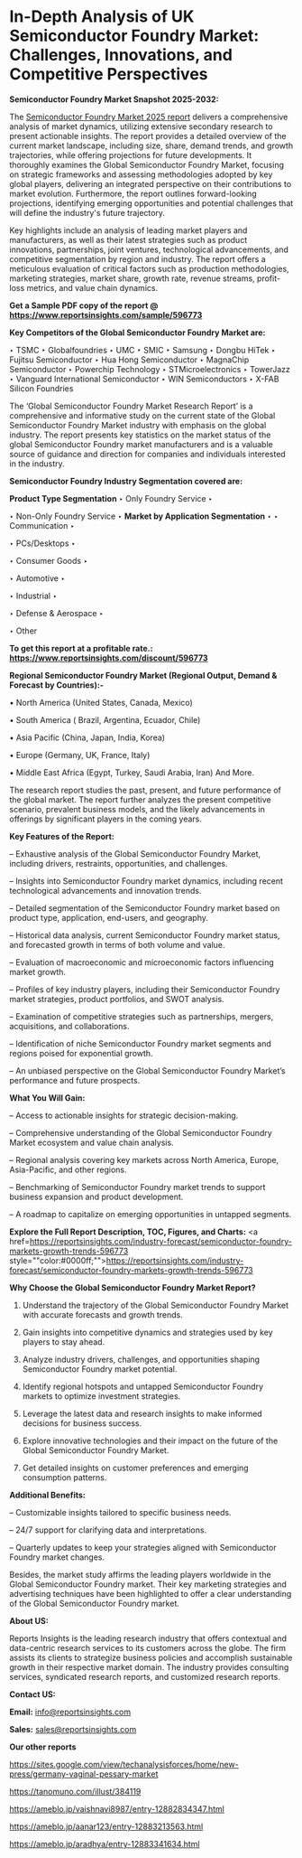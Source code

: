 # In-Depth Analysis of UK Semiconductor Foundry Market: Challenges, Innovations, and Competitive Perspectives

<strong>Semiconductor Foundry Market Snapshot 2025-2032:</strong>

The <a href=https://www.reportsinsights.com/sample/596773>Semiconductor Foundry Market 2025 report</a> delivers a comprehensive analysis of market dynamics, utilizing extensive secondary research to present actionable insights. The report provides a detailed overview of the current market landscape, including size, share, demand trends, and growth trajectories, while offering projections for future developments. It thoroughly examines the Global Semiconductor Foundry Market, focusing on strategic frameworks and assessing methodologies adopted by key global players, delivering an integrated perspective on their contributions to market evolution. Furthermore, the report outlines forward-looking projections, identifying emerging opportunities and potential challenges that will define the industry's future trajectory.

Key highlights include an analysis of leading market players and manufacturers, as well as their latest strategies such as product innovations, partnerships, joint ventures, technological advancements, and competitive segmentation by region and industry. The report offers a meticulous evaluation of critical factors such as production methodologies, marketing strategies, market share, growth rate, revenue streams, profit-loss metrics, and value chain dynamics.

<strong>Get a Sample PDF copy of the report @ <a href=https://www.reportsinsights.com/sample/596773 style=color:#0000ff;>https://www.reportsinsights.com/sample/596773</a></strong>

<strong>Key Competitors of the Global Semiconductor Foundry Market are:</strong>

‣ TSMC
‣ Globalfoundries
‣ UMC
‣ SMIC
‣ Samsung
‣ Dongbu HiTek
‣ Fujitsu Semiconductor
‣ Hua Hong Semiconductor
‣ MagnaChip Semiconductor
‣ Powerchip Technology
‣ STMicroelectronics
‣ TowerJazz
‣ Vanguard International Semiconductor
‣ WIN Semiconductors
‣ X-FAB Silicon Foundries

The ‘Global Semiconductor Foundry Market Research Report’ is a comprehensive and informative study on the current state of the Global Semiconductor Foundry Market industry with emphasis on the global industry. The report presents key statistics on the market status of the global Semiconductor Foundry market manufacturers and is a valuable source of guidance and direction for companies and individuals interested in the industry.

<strong>Semiconductor Foundry Industry Segmentation covered are:</strong>

<strong>Product Type Segmentation</strong>
‣
Only Foundry Service
‣ 

‣ Non-Only Foundry Service
‣ 
<strong>Market by Application Segmentation</strong>
‣
‣  Communication
‣ 

‣ PCs/Desktops
‣ 

‣ Consumer Goods
‣ 

‣ Automotive
‣ 

‣ Industrial
‣ 

‣ Defense & Aerospace
‣ 

‣ Other

<strong>To get this report at a profitable rate.: <a href=https://www.reportsinsights.com/discount/596773 style=color:#0000ff;>https://www.reportsinsights.com/discount/596773</a></strong>

<strong>Regional Semiconductor Foundry Market (Regional Output, Demand &amp; Forecast by Countries):-</strong>

• North America (United States, Canada, Mexico)

• South America ( Brazil, Argentina, Ecuador, Chile)

• Asia Pacific (China, Japan, India, Korea)

• Europe (Germany, UK, France, Italy)

• Middle East Africa (Egypt, Turkey, Saudi Arabia, Iran) And More.

The research report studies the past, present, and future performance of the global market. The report further analyzes the present competitive scenario, prevalent business models, and the likely advancements in offerings by significant players in the coming years.

<strong>Key Features of the Report:</strong>

– Exhaustive analysis of the Global Semiconductor Foundry Market, including drivers, restraints, opportunities, and challenges.

– Insights into Semiconductor Foundry market dynamics, including recent technological advancements and innovation trends.

– Detailed segmentation of the Semiconductor Foundry market based on product type, application, end-users, and geography.

– Historical data analysis, current Semiconductor Foundry market status, and forecasted growth in terms of both volume and value.

– Evaluation of macroeconomic and microeconomic factors influencing market growth.

– Profiles of key industry players, including their Semiconductor Foundry market strategies, product portfolios, and SWOT analysis.

– Examination of competitive strategies such as partnerships, mergers, acquisitions, and collaborations.

– Identification of niche Semiconductor Foundry market segments and regions poised for exponential growth.

– An unbiased perspective on the Global Semiconductor Foundry Market’s performance and future prospects.

<strong>What You Will Gain:</strong>

– Access to actionable insights for strategic decision-making.

– Comprehensive understanding of the Global Semiconductor Foundry Market ecosystem and value chain analysis.

– Regional analysis covering key markets across North America, Europe, Asia-Pacific, and other regions.

– Benchmarking of Semiconductor Foundry market trends to support business expansion and product development.

– A roadmap to capitalize on emerging opportunities in untapped segments.

<strong>Explore the Full Report Description, TOC, Figures, and Charts:</strong>
<a href=https://reportsinsights.com/industry-forecast/semiconductor-foundry-markets-growth-trends-596773 style=""color:#0000ff;"">https://reportsinsights.com/industry-forecast/semiconductor-foundry-markets-growth-trends-596773</a>

<strong>Why Choose the Global Semiconductor Foundry Market Report?</strong>

1. Understand the trajectory of the Global Semiconductor Foundry Market with accurate forecasts and growth trends.

2. Gain insights into competitive dynamics and strategies used by key players to stay ahead.

3. Analyze industry drivers, challenges, and opportunities shaping Semiconductor Foundry market potential.

4. Identify regional hotspots and untapped Semiconductor Foundry markets to optimize investment strategies.

5. Leverage the latest data and research insights to make informed decisions for business success.

6. Explore innovative technologies and their impact on the future of the Global Semiconductor Foundry Market.

7. Get detailed insights on customer preferences and emerging consumption patterns.

<strong>Additional Benefits:</strong>

– Customizable insights tailored to specific business needs.

– 24/7 support for clarifying data and interpretations.

– Quarterly updates to keep your strategies aligned with Semiconductor Foundry market changes.

Besides, the market study affirms the leading players worldwide in the Global Semiconductor Foundry market. Their key marketing strategies and advertising techniques have been highlighted to offer a clear understanding of the Global Semiconductor Foundry market.

<strong><strong>About US</strong>:</strong>

Reports Insights is the leading research industry that offers contextual and data-centric research services to its customers across the globe. The firm assists its clients to strategize business policies and accomplish sustainable growth in their respective market domain. The industry provides consulting services, syndicated research reports, and customized research reports.

<strong>Contact US:</strong>

<p class=><b>Email:</b> <a href=mailto:info@reportsinsights.com>info@reportsinsights.com</a></p>
<p class=><b>Sales:</b> <a href=mailto:sales@reportsinsights.com>sales@reportsinsights.com</a></p>

<strong>Our other reports</strong>

<a href=https://sites.google.com/view/techanalysisforces/home/new-press/germany-vaginal-pessary-market>https://sites.google.com/view/techanalysisforces/home/new-press/germany-vaginal-pessary-market</a>

<a href=https://tanomuno.com/illust/384119>https://tanomuno.com/illust/384119</a>

<a href=https://ameblo.jp/vaishnavi8987/entry-12882834347.html>https://ameblo.jp/vaishnavi8987/entry-12882834347.html</a>

<a href=https://ameblo.jp/aanar123/entry-12883213563.html>https://ameblo.jp/aanar123/entry-12883213563.html</a>

<a href=https://ameblo.jp/aradhya/entry-12883341634.html>https://ameblo.jp/aradhya/entry-12883341634.html</a>
